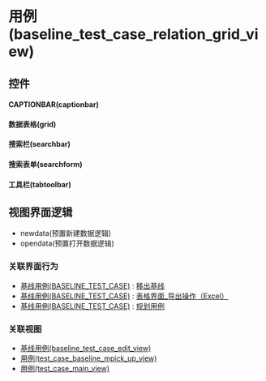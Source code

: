 # 用例(baseline_test_case_relation_grid_view)  <!-- {docsify-ignore-all} -->



## 控件
#### CAPTIONBAR(captionbar)
#### 数据表格(grid)
#### 搜索栏(searchbar)
#### 搜索表单(searchform)
#### 工具栏(tabtoolbar)

## 视图界面逻辑
  * newdata(预置新建数据逻辑)
  * opendata(预置打开数据逻辑)


### 关联界面行为
  * [基线用例(BASELINE_TEST_CASE)](module/TestMgmt/baseline_test_case) : [移出基线](module/TestMgmt/baseline_test_case#界面行为)
  * [基线用例(BASELINE_TEST_CASE)](module/TestMgmt/baseline_test_case) : [表格界面_导出操作（Excel）](module/TestMgmt/baseline_test_case#界面行为)
  * [基线用例(BASELINE_TEST_CASE)](module/TestMgmt/baseline_test_case) : [规划用例](module/TestMgmt/baseline_test_case#界面行为)

### 关联视图
  * [基线用例(baseline_test_case_edit_view)](app/view/baseline_test_case_edit_view)
  * [用例(test_case_baseline_mpick_up_view)](app/view/test_case_baseline_mpick_up_view)
  * [用例(test_case_main_view)](app/view/test_case_main_view)

<script>
 const { createApp } = Vue
  createApp({
    data() {
      return {

      }
    }
  }).use(ElementPlus).mount('#app')
</script>